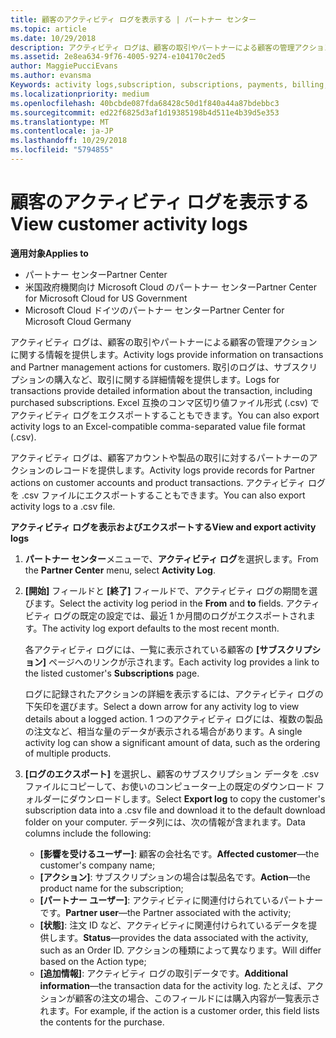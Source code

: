 ```yaml
---
title: 顧客のアクティビティ ログを表示する | パートナー センター
ms.topic: article
ms.date: 10/29/2018
description: アクティビティ ログは、顧客の取引やパートナーによる顧客の管理アクションに関する情報を提供します。
ms.assetid: 2e8ea634-9f76-4005-9274-e104170c2ed5
author: MaggiePucciEvans
ms.author: evansma
Keywords: activity logs,subscription, subscriptions, payments, billing, transactions
ms.localizationpriority: medium
ms.openlocfilehash: 40bcbde087fda68428c50d1f840a44a87bdebbc3
ms.sourcegitcommit: ed22f6825d3af1d19385198b4d511e4b39d5e353
ms.translationtype: MT
ms.contentlocale: ja-JP
ms.lasthandoff: 10/29/2018
ms.locfileid: "5794855"
---
```

# <a name="view-customer-activity-logs"></a><span data-ttu-id="8494b-103">顧客のアクティビティ ログを表示する</span><span class="sxs-lookup"><span data-stu-id="8494b-103">View customer activity logs</span></span>

**<span data-ttu-id="8494b-104">適用対象</span><span class="sxs-lookup"><span data-stu-id="8494b-104">Applies to</span></span>**

-  <span data-ttu-id="8494b-105">パートナー センター</span><span class="sxs-lookup"><span data-stu-id="8494b-105">Partner Center</span></span>
-  <span data-ttu-id="8494b-106">米国政府機関向け Microsoft Cloud のパートナー センター</span><span class="sxs-lookup"><span data-stu-id="8494b-106">Partner Center for Microsoft Cloud for US Government</span></span>
-  <span data-ttu-id="8494b-107">Microsoft Cloud ドイツのパートナー センター</span><span class="sxs-lookup"><span data-stu-id="8494b-107">Partner Center for Microsoft Cloud Germany</span></span>


<span data-ttu-id="8494b-108">アクティビティ ログは、顧客の取引やパートナーによる顧客の管理アクションに関する情報を提供します。</span><span class="sxs-lookup"><span data-stu-id="8494b-108">Activity logs provide information on transactions and Partner management actions for customers.</span></span> <span data-ttu-id="8494b-109">取引のログは、サブスクリプションの購入など、取引に関する詳細情報を提供します。</span><span class="sxs-lookup"><span data-stu-id="8494b-109">Logs for transactions provide detailed information about the transaction, including purchased subscriptions.</span></span> <span data-ttu-id="8494b-110">Excel 互換のコンマ区切り値ファイル形式 (.csv) でアクティビティ ログをエクスポートすることもできます。</span><span class="sxs-lookup"><span data-stu-id="8494b-110">You can also export activity logs to an Excel-compatible comma-separated value file format (.csv).</span></span>

<span data-ttu-id="8494b-111">アクティビティ ログは、顧客アカウントや製品の取引に対するパートナーのアクションのレコードを提供します。</span><span class="sxs-lookup"><span data-stu-id="8494b-111">Activity logs provide records for Partner actions on customer accounts and product transactions.</span></span> <span data-ttu-id="8494b-112">アクティビティ ログを .csv ファイルにエクスポートすることもできます。</span><span class="sxs-lookup"><span data-stu-id="8494b-112">You can also export activity logs to a .csv file.</span></span>

**<span data-ttu-id="8494b-113">アクティビティ ログを表示およびエクスポートする</span><span class="sxs-lookup"><span data-stu-id="8494b-113">View and export activity logs</span></span>**

1.  <span data-ttu-id="8494b-114">**パートナー センター**メニューで、**アクティビティ ログ**を選択します。</span><span class="sxs-lookup"><span data-stu-id="8494b-114">From the **Partner Center** menu, select **Activity Log**.</span></span>
2.  <span data-ttu-id="8494b-115">**[開始]** フィールドと **[終了]** フィールドで、アクティビティ ログの期間を選びます。</span><span class="sxs-lookup"><span data-stu-id="8494b-115">Select the activity log period in the **From** and **to** fields.</span></span> <span data-ttu-id="8494b-116">アクティビティ ログの既定の設定では、最近 1 か月間のログがエクスポートされます。</span><span class="sxs-lookup"><span data-stu-id="8494b-116">The activity log export defaults to the most recent month.</span></span>

    <span data-ttu-id="8494b-117">各アクティビティ ログには、一覧に表示されている顧客の **[サブスクリプション]** ページへのリンクが示されます。</span><span class="sxs-lookup"><span data-stu-id="8494b-117">Each activity log provides a link to the listed customer's **Subscriptions** page.</span></span>

    <span data-ttu-id="8494b-118">ログに記録されたアクションの詳細を表示するには、アクティビティ ログの下矢印を選びます。</span><span class="sxs-lookup"><span data-stu-id="8494b-118">Select a down arrow for any activity log to view details about a logged action.</span></span> <span data-ttu-id="8494b-119">1 つのアクティビティ ログには、複数の製品の注文など、相当な量のデータが表示される場合があります。</span><span class="sxs-lookup"><span data-stu-id="8494b-119">A single activity log can show a significant amount of data, such as the ordering of multiple products.</span></span>

3.  <span data-ttu-id="8494b-120">**[ログのエクスポート]** を選択し、顧客のサブスクリプション データを .csv ファイルにコピーして、お使いのコンピューター上の既定のダウンロード フォルダーにダウンロードします。</span><span class="sxs-lookup"><span data-stu-id="8494b-120">Select **Export log** to copy the customer's subscription data into a .csv file and download it to the default download folder on your computer.</span></span> <span data-ttu-id="8494b-121">データ列には、次の情報が含まれます。</span><span class="sxs-lookup"><span data-stu-id="8494b-121">Data columns include the following:</span></span>
    -   <span data-ttu-id="8494b-122">**[影響を受けるユーザー]**: 顧客の会社名です。</span><span class="sxs-lookup"><span data-stu-id="8494b-122">**Affected customer**—the customer's company name;</span></span>
    -   <span data-ttu-id="8494b-123">**[アクション]**: サブスクリプションの場合は製品名です。</span><span class="sxs-lookup"><span data-stu-id="8494b-123">**Action**—the product name for the subscription;</span></span>
    -   <span data-ttu-id="8494b-124">**[パートナー ユーザー]**: アクティビティに関連付けられているパートナーです。</span><span class="sxs-lookup"><span data-stu-id="8494b-124">**Partner user**—the Partner associated with the activity;</span></span>
    -   <span data-ttu-id="8494b-125">**[状態]**: 注文 ID など、アクティビティに関連付けられているデータを提供します。</span><span class="sxs-lookup"><span data-stu-id="8494b-125">**Status**—provides the data associated with the activity, such as an Order ID.</span></span> <span data-ttu-id="8494b-126">アクションの種類によって異なります。</span><span class="sxs-lookup"><span data-stu-id="8494b-126">Will differ based on the Action type;</span></span>
    -   <span data-ttu-id="8494b-127">**[追加情報]**: アクティビティ ログの取引データです。</span><span class="sxs-lookup"><span data-stu-id="8494b-127">**Additional information**—the transaction data for the activity log.</span></span> <span data-ttu-id="8494b-128">たとえば、アクションが顧客の注文の場合、このフィールドには購入内容が一覧表示されます。</span><span class="sxs-lookup"><span data-stu-id="8494b-128">For example, if the action is a customer order, this field lists the contents for the purchase.</span></span>

 

 




